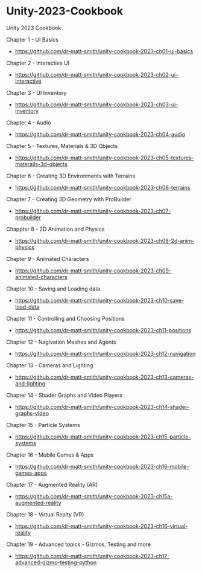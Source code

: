 # Unity-2023-Cookbook
Unity 2023 Cookbook

Chapter 1 - UI Basics
- https://github.com/dr-matt-smith/unity-cookbook-2023-ch01-ui-basics

Chapter 2 - Interactive UI
- https://github.com/dr-matt-smith/unity-cookbook-2023-ch02-ui-interactive

Chapter 3 - UI Inventory
- https://github.com/dr-matt-smith/unity-cookbook-2023-ch03-ui-inventory

Chapter 4 - Audio
- https://github.com/dr-matt-smith/unity-cookbook-2023-ch04-audio

Chapter 5 - Textures, Materials & 3D Objects
- https://github.com/dr-matt-smith/unity-cookbook-2023-ch05-textures-materails-3d-objects

Chapter 6 - Creating 3D Environments with Terrains
- https://github.com/dr-matt-smith/unity-cookbook-2023-ch06-terrains

Chapter 7 - Creating 3D Geometry with ProBuilder
- https://github.com/dr-matt-smith/unity-cookbook-2023-ch07-probuilder

Chappter 8 - 2D Animation and Physics
- https://github.com/dr-matt-smith/unity-cookbook-2023-ch08-2d-anim-physics

Chapter 9 - Animated Characters
- https://github.com/dr-matt-smith/unity-cookbook-2023-ch09-animated-characters

Chapter 10 - Saving and Loading data
- https://github.com/dr-matt-smith/unity-cookbook-2023-ch10-save-load-data

Chapter 11 - Controlling and Choosing Positions
- https://github.com/dr-matt-smith/unity-cookbook-2023-ch11-positions

Chapter 12 - Nagivation Meshes and Agents
- https://github.com/dr-matt-smith/unity-cookbook-2023-ch12-navigation

Chapter 13 - Cameras and Lighting
- https://github.com/dr-matt-smith/unity-cookbook-2023-ch13-cameras-and-lighting

Chapter 14 - Shader Graphs and Video Players
- https://github.com/dr-matt-smith/unity-cookbook-2023-ch14-shader-graphs-video

Chapter 15 - Particle Systems
- https://github.com/dr-matt-smith/unity-cookbook-2023-ch15-particle-systems

Chapter 16 - Mobile Games & Apps
- https://github.com/dr-matt-smith/unity-cookbook-2023-ch16-mobile-games-apps

Chapter 17 - Augmented Reality (AR)
- https://github.com/dr-matt-smith/unity-cookbook-2023-ch15a-augmented-reality

Chapter 18 - Virtual Realty (VR)
- https://github.com/dr-matt-smith/unity-cookbook-2023-ch16-virtual-reality

Chapter 19 - Advanced topics - Gizmos, Testing and more 
- https://github.com/dr-matt-smith/unity-cookbook-2023-ch17-advanced-gizmo-testing-python


